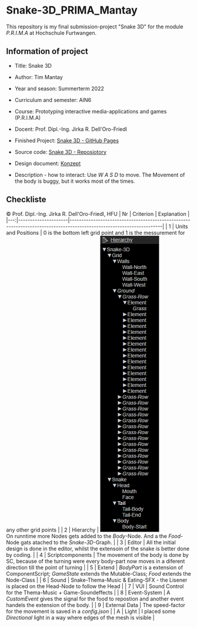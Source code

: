 # Snake-3D_PRIMA_Mantay
This repository is my final submission-project "Snake 3D" for the module *P.R.I.M.A* at Hochschule Furtwangen.

## Information of project
- Title: Snake 3D
- Author: Tim Mantay
- Year and season: Summerterm 2022 
- Curriculum and semester: AIN6
- Course: Prototyping interactive media-applications and games (P.R.I.M.A)
- Docent: Prof. Dipl.-Ing. Jirka R. Dell'Oro-Friedl

- Finished Project: [Snake 3D - GitHub Pages](https://feinerkuchen567.github.io/Snake-3D/index.html)
- Source code: [Snake 3D - Reposiotory](https://github.com/FeinerKuchen567/Snake-3D)
- Design document: [Konzept](https://github.com/FeinerKuchen567/Snake-3D/tree/master/Konzept)
- Description - how to interact: Use *W* *A* *S* *D* to move. The Movement of the body is buggy, but it works most of the times.


## Checkliste 
© Prof. Dipl.-Ing. Jirka R. Dell'Oro-Friedl, HFU
| Nr | Criterion           | Explanation                                                                                                         |
|---:|---------------------|---------------------------------------------------------------------------------------------------------------------|
|  1 | Units and Positions | 0 is the bottom left grid point and 1 is the messurement for any other grid points |
|  2 | Hierarchy           | ![Hierarchy](./image/Hirachy_Editor.png) <br /> On runntime more Nodes gets added to the *Body*-Node. And a the *Food*-Node gats atached to the *Snake-3D*-Graph. |
|  3 | Editor              | All the initial design is done in the editor, whilst the extensoin of the snake is better done by coding. |
|  4 | Scriptcomponents    | The movement of the body is done by SC, because of the turning were every body-part now moves in a diferent direction till the point of turning |
|  5 | Extend              | *BodyPart* is a extension of ComponentScript; *GameState* extends the Mutable-Class; *Food* extends the Node-Class |
|  6 | Sound               | Snake-Thema-Music & Eating-SFX - the Lisener is placed on the Head-Node to follow the Head |
|  7 | VUI                 | Sound Control for the Thema-Music + Game-Soundeffects |
|  8 | Event-System        | A *CustomEvent* gives the signal for the food to repostion and another event handels the extension of the body. |
|  9 | External Data       | The speed-factor for the movement is saved in a *config.json* |
|  A | Light               | I placed  some *Directional* light in a way where edges of the mesh is visible |